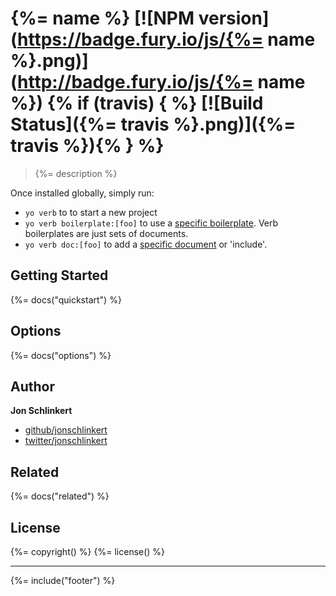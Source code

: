 # {%= name %} [![NPM version](https://badge.fury.io/js/{%= name %}.png)](http://badge.fury.io/js/{%= name %}) {% if (travis) { %} [![Build Status]({%= travis %}.png)]({%= travis %}){% } %}

> {%= description %}

Once installed globally, simply run:

* `yo verb` to to start a new project
* `yo verb boilerplate:[foo]` to use a [specific boilerplate](https://github.com/assemble/verb-boilerplates). Verb boilerplates are just sets of documents.
* `yo verb doc:[foo]` to add a [specific document](https://github.com/assemble/verb-readme-includes) or 'include'.

## Getting Started
{%= docs("quickstart") %}

## Options
{%= docs("options") %}

## Author

**Jon Schlinkert**

+ [github/jonschlinkert](http://github.com/jonschlinkert)
+ [twitter/jonschlinkert](https://twitter.com/jonschlinkert)

## Related
{%= docs("related") %}

## License
{%= copyright() %}
{%= license() %}

***

{%= include("footer") %}
